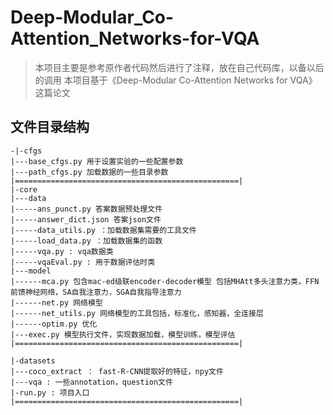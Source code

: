 # Deep-Modular_Co-Attention_Networks-for-VQA
> 本项目主要是参考原作者代码然后进行了注释，放在自己代码库，以备以后的调用
> 本项目基于《Deep-Modular Co-Attention Networks for VQA》这篇论文
## 文件目录结构
```angular2html
-|-cfgs
|---base_cfgs.py 用于设置实验的一些配置参数 
|---path_cfgs.py 加载数据的一些目录参数
|==================================================|
|-core
|---data
|-----ans_punct.py 答案数据预处理文件
|-----answer_dict.json 答案json文件
|-----data_utils.py ：加载数据集需要的工具文件
|-----load_data.py ：加载数据集的函数
|-----vqa.py : vqa数据类
|-----vqaEval.py : 用于数据评估时类
|---model
|------mca.py 包含mac-ed级联encoder-decoder模型 包括MHAtt多头注意力类，FFN前馈神经网络，SA自我注意力，SGA自我指导注意力
|------net.py 网络模型
|------net_utils.py 网络模型的工具包括，标准化，感知器，全连接层
|------optim.py 优化
|---exec.py 模型执行文件，实现数据加载，模型训练，模型评估
|==================================================|

|-datasets
|---coco_extract ： fast-R-CNN提取好的特征，npy文件
|---vqa : 一些annotation，question文件
|-run.py : 项目入口
|==================================================|
```
